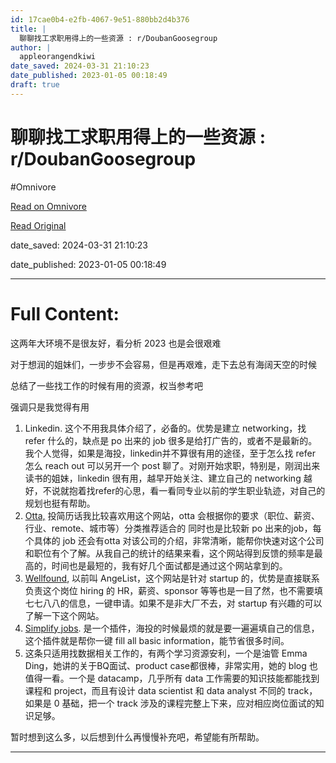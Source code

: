 ```yaml
---
id: 17cae0b4-e2fb-4067-9e51-880bb2d4b376
title: |
  聊聊找工求职用得上的一些资源 : r/DoubanGoosegroup
author: |
  appleorangendkiwi
date_saved: 2024-03-31 21:10:23
date_published: 2023-01-05 00:18:49
draft: true
---
```


# 聊聊找工求职用得上的一些资源 : r/DoubanGoosegroup
#Omnivore

[Read on Omnivore](https://omnivore.app/me/r-douban-goosegroup-18e97351955)

[Read Original](https://www.reddit.com/r/DoubanGoosegroup/comments/103qhbf/%E8%81%8A%E8%81%8A%E6%89%BE%E5%B7%A5%E6%B1%82%E8%81%8C%E7%94%A8%E5%BE%97%E4%B8%8A%E7%9A%84%E4%B8%80%E4%BA%9B%E8%B5%84%E6%BA%90/)

date_saved: 2024-03-31 21:10:23

date_published: 2023-01-05 00:18:49

--- 

# Full Content: 

 这两年大环境不是很友好，看分析 2023 也是会很艰难

 对于想润的姐妹们，一步步不会容易，但是再艰难，走下去总有海阔天空的时候

 总结了一些找工作的时候有用的资源，权当参考吧

 强调只是我觉得有用

1. Linkedin. 这个不用我具体介绍了，必备的。优势是建立 networking，找 refer 什么的，缺点是 po 出来的 job 很多是给打广告的，或者不是最新的。我个人觉得，如果是海投，linkedin并不算很有用的途径，至于怎么找 refer 怎么 reach out 可以另开一个 post 聊了。对刚开始求职，特别是，刚润出来读书的姐妹，linkedin 很有用，越早开始关注、建立自己的 networking 越好，不说就抱着找refer的心思，看一看同专业以前的学生职业轨迹，对自己的规划也挺有帮助。
2. [Otta,](https://app.otta.com/) 投简历话我比较喜欢用这个网站，otta 会根据你的要求（职位、薪资、行业、remote、城市等）分类推荐适合的 同时也是比较新 po 出来的job，每个具体的 job 还会有otta 对该公司的介绍，非常清晰，能帮你快速对这个公司和职位有个了解。从我自己的统计的结果来看，这个网站得到反馈的频率是最高的，时间也是最短的，我有好几个面试都是通过这个网站拿到的。
3. [Wellfound](https://angel.co/), 以前叫 AngeList，这个网站是针对 startup 的，优势是直接联系负责这个岗位 hiring 的 HR，薪资、sponsor 等等也是一目了然，也不需要填七七八八的信息，一键申请。如果不是非大厂不去，对 startup 有兴趣的可以了解一下这个网站。
4. [Simplify jobs](https://simplify.jobs/). 是一个插件，海投的时候最烦的就是要一遍遍填自己的信息，这个插件就是帮你一键 fill all basic information，能节省很多时间。
5. 这条只适用找数据相关工作的，有两个学习资源安利，一个是油管 Emma Ding，她讲的关于BQ面试、product case都很棒，非常实用，她的 blog 也值得一看。一个是 datacamp，几乎所有 data 工作需要的知识技能都能找到课程和 project，而且有设计 data scientist 和 data analyst 不同的 track，如果是 0 基础，把一个 track 涉及的课程完整上下来，应对相应岗位面试的知识足够。

 暂时想到这么多，以后想到什么再慢慢补充吧，希望能有所帮助。

---

